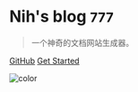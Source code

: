 # Nih's blog <small>777</small>

> 一个神奇的文档网站生成器。


[GitHub](https://github.com/nihzh)
[Get Started](#README)

<!-- 背景图片 -->
<!-- ![](_media/bg.png) -->

<!-- 背景色 -->
![color](#333333)